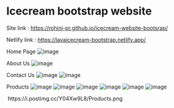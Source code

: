 # Icecream bootstrap website


Site link : https://rohini-pr.github.io/icecream-website-bootsrap/  

Netlify link : https://lavaicecream-bootstrap.netlify.app/


Home Page
![image](https://github.com/Rohini-pr/icecream-website-bootsrap/assets/125246758/ee936bbc-3485-42ee-9153-9699ca35e2c6)

About Us
![image](https://github.com/Rohini-pr/icecream-website-bootsrap/assets/125246758/b6cc245e-48b0-4500-98e2-f35e4ac85505)

Contact Us
![image](https://github.com/Rohini-pr/icecream-website-bootsrap/assets/125246758/7ce6d880-f2ee-4dca-ba26-be023d3dcf16)
![image](https://github.com/Rohini-pr/icecream-website-bootsrap/assets/125246758/b77ed4b1-2980-40de-a1ef-6c3277ae368c)

Products
![image](https://github.com/Rohini-pr/icecream-website-bootsrap/assets/125246758/91048129-1c42-4bad-8c69-65bbe7924033)
![image](https://github.com/Rohini-pr/icecream-website-bootsrap/assets/125246758/e4dd34bd-24a5-4ab1-b0f4-082784041c26)
![image](https://github.com/Rohini-pr/icecream-website-bootsrap/assets/125246758/63e533ec-eb70-4e72-99f9-4237578d9702)
![image](https://github.com/Rohini-pr/icecream-website-bootsrap/assets/125246758/29184c5f-0db5-4b44-94c3-83db0ac67c37)
![image](https://github.com/Rohini-pr/icecream-website-bootsrap/assets/125246758/a2b39f19-2fe7-437d-b012-6b37ff5b186f)
![image](https://github.com/Rohini-pr/icecream-website-bootsrap/assets/125246758/d6899ba0-a8bc-4082-8662-b5fe78cbaadd)

<img href="https://i.postimg.cc/Y04Xw9L8/Products.png">
https://i.postimg.cc/Y04Xw9L8/Products.png








